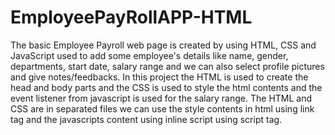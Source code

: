 # EmployeePayRollAPP-HTML
The basic Employee Payroll web page is created by using HTML, CSS and JavaScript used to add some employee's details like name, gender, departments, start date, salary range and we can also select profile pictures and give notes/feedbacks. In this project the HTML is used to create the head and body parts and the CSS is used to style the html contents and the event listener from javascript is used for the salary range. 
The HTML and CSS are in separated files we can use the style contents in html using link tag and the javascripts content using inline script using script tag.
